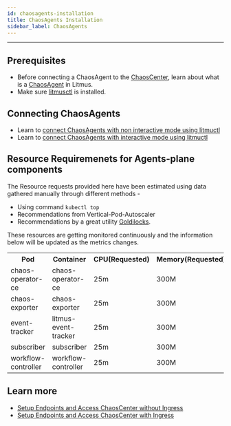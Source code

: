 ```yaml
---
id: chaosagents-installation
title: ChaosAgents Installation
sidebar_label: ChaosAgents
---
```


---

## Prerequisites

- Before connecting a ChaosAgent to the [ChaosCenter](../getting-started/resources.md#chaoscenter), learn about what is a [ChaosAgent](../getting-started/resources.md#chaosagents) in Litmus.
- Make sure [litmusctl](../litmusctl/installation.md) is installed.

## Connecting ChaosAgents

- Learn to [connect ChaosAgents with non interactive mode using litmuctl](../litmusctl/agent-installation-non-interactive-mode.md)
- Learn to [connect ChaosAgents with interactive mode using litmuctl](../litmusctl/agent-installation-interactive-mode.md)

## Resource Requiremenets for Agents-plane components

The Resource requests provided here have been estimated using data gathered manually through different methods -

- Using command `kubectl top`
- Recommendations from Vertical-Pod-Autoscaler
- Recommendations by a great utility [Goldilocks](https://github.com/FairwindsOps/goldilocks).

These resources are getting monitored continuously and the information below will be updated as the metrics changes.

<table>
   <tr>
    <th>Pod</th>
    <th>Container</th>
    <th>CPU(Requested)</th>
    <th>Memory(Requested)</th>
   </tr>
   <tr>
    <td>chaos-operator-ce</td>
    <td>chaos-operator-ce</td>
    <td>25m</td>
    <td>300M</td>
   </tr>
   <tr>
    <td>chaos-exporter</td>
    <td>chaos-exporter</td>
    <td>25m</td>
    <td>300M</td>
   </tr>
   <tr>
    <td>event-tracker</td>
    <td>litmus-event-tracker</td>
    <td>25m</td>
    <td>300M</td>
   </tr>
   <tr>
    <td>subscriber</td>
    <td>subscriber</td>
    <td>25m</td>
    <td>300M</td>
   </tr>
   <tr>
    <td>workflow-controller</td>
    <td>workflow-controller</td>
    <td>25m</td>
    <td>300M</td>
   </tr>
</table>

## Learn more

- [Setup Endpoints and Access ChaosCenter without Ingress](setup-without-ingress.md)
- [Setup Endpoints and Access ChaosCenter with Ingress](setup-with-ingress.md)
